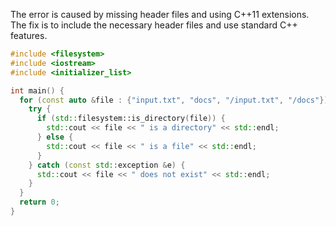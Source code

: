 The error is caused by missing header files and using C++11 extensions. The fix is to include the necessary header files and use standard C++ features.

```cpp
#include <filesystem>
#include <iostream>
#include <initializer_list>

int main() {
  for (const auto &file : {"input.txt", "docs", "/input.txt", "/docs"}) {
    try {
      if (std::filesystem::is_directory(file)) {
        std::cout << file << " is a directory" << std::endl;
      } else {
        std::cout << file << " is a file" << std::endl;
      }
    } catch (const std::exception &e) {
      std::cout << file << " does not exist" << std::endl;
    }
  }
  return 0;
}
```
